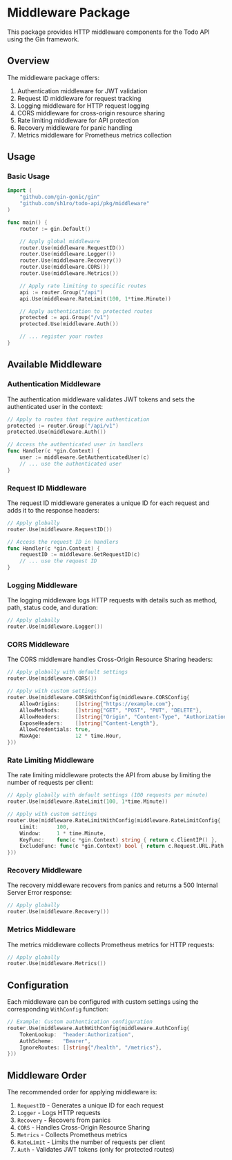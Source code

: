 # Middleware Package

This package provides HTTP middleware components for the Todo API using the Gin framework.

## Overview

The middleware package offers:

1. Authentication middleware for JWT validation
2. Request ID middleware for request tracking
3. Logging middleware for HTTP request logging
4. CORS middleware for cross-origin resource sharing
5. Rate limiting middleware for API protection
6. Recovery middleware for panic handling
7. Metrics middleware for Prometheus metrics collection

## Usage

### Basic Usage

```go
import (
    "github.com/gin-gonic/gin"
    "github.com/sh1ro/todo-api/pkg/middleware"
)

func main() {
    router := gin.Default()

    // Apply global middleware
    router.Use(middleware.RequestID())
    router.Use(middleware.Logger())
    router.Use(middleware.Recovery())
    router.Use(middleware.CORS())
    router.Use(middleware.Metrics())

    // Apply rate limiting to specific routes
    api := router.Group("/api")
    api.Use(middleware.RateLimit(100, 1*time.Minute))

    // Apply authentication to protected routes
    protected := api.Group("/v1")
    protected.Use(middleware.Auth())

    // ... register your routes
}
```

## Available Middleware

### Authentication Middleware

The authentication middleware validates JWT tokens and sets the authenticated user in the context:

```go
// Apply to routes that require authentication
protected := router.Group("/api/v1")
protected.Use(middleware.Auth())

// Access the authenticated user in handlers
func Handler(c *gin.Context) {
    user := middleware.GetAuthenticatedUser(c)
    // ... use the authenticated user
}
```

### Request ID Middleware

The request ID middleware generates a unique ID for each request and adds it to the response headers:

```go
// Apply globally
router.Use(middleware.RequestID())

// Access the request ID in handlers
func Handler(c *gin.Context) {
    requestID := middleware.GetRequestID(c)
    // ... use the request ID
}
```

### Logging Middleware

The logging middleware logs HTTP requests with details such as method, path, status code, and duration:

```go
// Apply globally
router.Use(middleware.Logger())
```

### CORS Middleware

The CORS middleware handles Cross-Origin Resource Sharing headers:

```go
// Apply globally with default settings
router.Use(middleware.CORS())

// Apply with custom settings
router.Use(middleware.CORSWithConfig(middleware.CORSConfig{
    AllowOrigins:     []string{"https://example.com"},
    AllowMethods:     []string{"GET", "POST", "PUT", "DELETE"},
    AllowHeaders:     []string{"Origin", "Content-Type", "Authorization"},
    ExposeHeaders:    []string{"Content-Length"},
    AllowCredentials: true,
    MaxAge:           12 * time.Hour,
}))
```

### Rate Limiting Middleware

The rate limiting middleware protects the API from abuse by limiting the number of requests per client:

```go
// Apply globally with default settings (100 requests per minute)
router.Use(middleware.RateLimit(100, 1*time.Minute))

// Apply with custom settings
router.Use(middleware.RateLimitWithConfig(middleware.RateLimitConfig{
    Limit:      100,
    Window:     1 * time.Minute,
    KeyFunc:    func(c *gin.Context) string { return c.ClientIP() },
    ExcludeFunc: func(c *gin.Context) bool { return c.Request.URL.Path == "/health" },
}))
```

### Recovery Middleware

The recovery middleware recovers from panics and returns a 500 Internal Server Error response:

```go
// Apply globally
router.Use(middleware.Recovery())
```

### Metrics Middleware

The metrics middleware collects Prometheus metrics for HTTP requests:

```go
// Apply globally
router.Use(middleware.Metrics())
```

## Configuration

Each middleware can be configured with custom settings using the corresponding `WithConfig` function:

```go
// Example: Custom authentication configuration
router.Use(middleware.AuthWithConfig(middleware.AuthConfig{
    TokenLookup:  "header:Authorization",
    AuthScheme:   "Bearer",
    IgnoreRoutes: []string{"/health", "/metrics"},
}))
```

## Middleware Order

The recommended order for applying middleware is:

1. `RequestID` - Generates a unique ID for each request
2. `Logger` - Logs HTTP requests
3. `Recovery` - Recovers from panics
4. `CORS` - Handles Cross-Origin Resource Sharing
5. `Metrics` - Collects Prometheus metrics
6. `RateLimit` - Limits the number of requests per client
7. `Auth` - Validates JWT tokens (only for protected routes)

